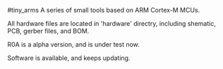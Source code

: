 #tiny_arms
A series of small tools based on ARM Cortex-M MCUs.

All hardware files are located in 'hardware' directry, including shematic, PCB, gerber files, and BOM.

R0A is a alpha version, and is under test now.

Software is available, and keeps updating.
